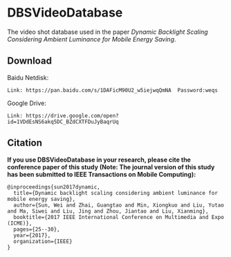 # DBSVideoDatabase
The video shot database used in the paper *Dynamic Backlight Scaling Considering Ambient Luminance for Mobile Energy Saving*.

## Download
Baidu Netdisk:
```
Link: https://pan.baidu.com/s/1DAFicM90U2_w5iejwqQmNA  Password:weqs
```

Google Drive:
```
Link: https://drive.google.com/open?id=1VDdEsNS6akq5DC_BZdCXTFDuJyBaqrUq
```

## Citation
**If you use DBSVideoDatabase in your research, please cite the conference paper of this study (Note: The journal version of this study has been submitted to IEEE Transactions on Mobile Computing):**
```
@inproceedings{sun2017dynamic,
  title={Dynamic backlight scaling considering ambient luminance for mobile energy saving},
  author={Sun, Wei and Zhai, Guangtao and Min, Xiongkuo and Liu, Yutao and Ma, Siwei and Liu, Jing and Zhou, Jiantao and Liu, Xianming},
  booktitle={2017 IEEE International Conference on Multimedia and Expo (ICME)},
  pages={25--30},
  year={2017},
  organization={IEEE}
}
```
